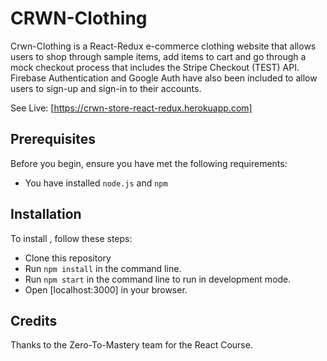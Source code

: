 # CRWN-Clothing

Crwn-Clothing is a React-Redux e-commerce clothing website that allows users to shop through sample items, add items to cart and go through a mock checkout process that includes the Stripe Checkout (TEST) API.  Firebase Authentication and Google Auth have also been included to allow users to sign-up and sign-in to their accounts.

See Live: [https://crwn-store-react-redux.herokuapp.com]


## Prerequisites

Before you begin, ensure you have met the following requirements:
* You have installed `node.js` and `npm`

## Installation

To install <crwn-clothing>, follow these steps:

* Clone this repository 
* Run `npm install` in the command line.
* Run `npm start` in the command line to run in development mode.
* Open [localhost:3000] in your browser.


## Credits

Thanks to the Zero-To-Mastery team for the React Course.